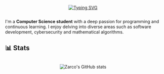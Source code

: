 <div style="width: 100%; display: grid; place-items: center;">

[![Typing SVG](https://readme-typing-svg.demolab.com?font=Rubik+Glitch&size=40&pause=1000&color=3C72FF&center=true&vCenter=true&width=435&lines=Hey!+This+is+Zarco)](https://git.io/typing-svg)

</div>

I'm a **Computer Science student** with a deep passion for programming and continuous learning. I enjoy delving into diverse areas such as software development, cybersecurity and mathematical algorithms. 


## 📊 Stats

<div style="width: 100%; display: grid; place-items: center;">

![Zarco's GitHub stats](https://github-readme-stats.vercel.app/api/top-langs/?username=jzarcoo&langs_count=6&theme=chartreuse-dark&layout=donut)

</div>



<!--
**jzarcoo/jzarcoo** is a ✨ _special_ ✨ repository because its `README.md` (this file) appears on your GitHub profile.

Here are some ideas to get you started:

- 🔭 I’m currently working on ...
- 🌱 I’m currently learning ...
- 👯 I’m looking to collaborate on ...
- 🤔 I’m looking for help with ...
- 💬 Ask me about ...
- 📫 How to reach me: ...
- 😄 Pronouns: ...
- ⚡ Fun fact: ...
-->
